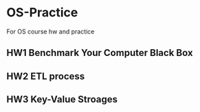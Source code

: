 # OS-Practice
For OS course hw and practice

## HW1 Benchmark Your Computer Black Box

## HW2 ETL process

## HW3 Key-Value Stroages
